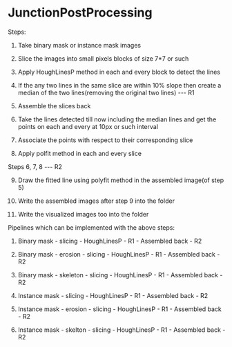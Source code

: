 # JunctionPostProcessing


Steps:

1. Take binary mask or instance mask images

2. Slice the images into small pixels blocks of size 7*7 or such

3. Apply HoughLinesP method in each and every block to detect the lines

4. If the any two lines in the same slice are within 10% slope then create a median of the two lines(removing the original two lines) --- R1

5. Assemble the slices back

6. Take the lines detected till now including the median lines and get the points on each and every at 10px or such interval

7. Associate the points with respect to their corresponding slice

8. Apply polfit method in each and every slice

Steps 6, 7, 8 --- R2

9. Draw the fitted line using polyfit method in the assembled image(of step 5)

10. Write the assembled images after step 9 into the folder

11. Write the visualized images too into the folder


Pipelines which can be implemented with the above steps:

1. Binary mask - slicing - HoughLinesP - R1 - Assembled back - R2

2. Binary mask - erosion - slicing - HoughLinesP - R1 - Assembled back - R2

3. Binary mask - skeleton - slicing - HoughLinesP - R1 - Assembled back - R2

4. Instance mask - slicing - HoughLinesP - R1 - Assembled back - R2

5. Instance mask - erosion - slicing - HoughLinesP - R1 - Assembled back - R2

6. Instance mask - skelton - slicing - HoughLinesP - R1 - Assembled back - R2
